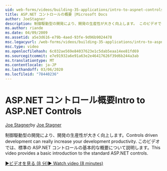 ```yaml
---
uid: web-forms/videos/building-35-applications/intro-to-aspnet-controls
title: ASP.NET コントロールの概要 |Microsoft Docs
author: JoeStagner
description: 制御駆動型の開発により、開発の生産性が大きく向上します。 このビデオでは、標準の ASP.NET コントロールの基本的な概要について説明します。
ms.author: riande
ms.date: 04/09/2009
ms.assetid: a5e3d616-e79b-4aed-93fe-9d96b9024478
msc.legacyurl: /web-forms/videos/building-35-applications/intro-to-aspnet-controls
msc.type: video
ms.openlocfilehash: 6c032ae569e84037623e1c5dab5eaa14ee81fd69
ms.sourcegitcommit: e7e91932a6e91a63e2e46417626f39d6b244a3ab
ms.translationtype: MT
ms.contentlocale: ja-JP
ms.lasthandoff: 03/06/2020
ms.locfileid: "78440236"
---
```

# <a name="intro-to-aspnet-controls"></a><span data-ttu-id="a77f9-104">ASP.NET コントロール概要</span><span class="sxs-lookup"><span data-stu-id="a77f9-104">Intro to ASP.NET Controls</span></span>

<span data-ttu-id="a77f9-105">[Joe Stagner](https://github.com/JoeStagner)</span><span class="sxs-lookup"><span data-stu-id="a77f9-105">by [Joe Stagner](https://github.com/JoeStagner)</span></span>

<span data-ttu-id="a77f9-106">制御駆動型の開発により、開発の生産性が大きく向上します。</span><span class="sxs-lookup"><span data-stu-id="a77f9-106">Controls driven development can really increase your development productivity.</span></span> <span data-ttu-id="a77f9-107">このビデオでは、標準の ASP.NET コントロールの基本的な概要について説明します。</span><span class="sxs-lookup"><span data-stu-id="a77f9-107">This video provides a basic introduction to the standard ASP.NET controls.</span></span>

[<span data-ttu-id="a77f9-108">&#9654;ビデオを見る (8 分)</span><span class="sxs-lookup"><span data-stu-id="a77f9-108">&#9654; Watch video (8 minutes)</span></span>](https://channel9.msdn.com/Blogs/ASP-NET-Site-Videos/intro-to-aspnet-controls)

